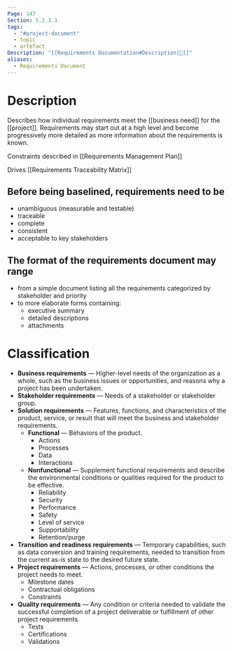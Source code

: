 ```yaml
---
Page: 147
Section: 5.2.3.1
tags:
  - "#project-document"
  - topic
  - artefact
Description: "[[Requirements Documentation#Description|📝]]"
aliases:
  - Requirements Document
---
```

# Description
Describes how individual requirements meet the [[business need]] for the [[project]]. Requirements may start out at a high level and become progressively more detailed as more information about the requirements is known.

Constraints described in [[Requirements Management Plan]]

Drives [[Requirements Traceability Matrix]]
## Before being baselined, requirements need to be
- unambiguous (measurable and testable)
- traceable
- complete
- consistent
- acceptable to key stakeholders
## The format of the requirements document may range
- from a simple document listing all the requirements categorized by stakeholder and priority
- to more elaborate forms containing:
	- executive summary
	- detailed descriptions 
	- attachments
# Classification
- **Business requirements** — Higher-level needs of the organization as a whole, such as the business issues or opportunities, and reasons why a project has been undertaken.
- **Stakeholder requirements** — Needs of a stakeholder or stakeholder group.
- **Solution requirements** — Features, functions, and characteristics of the product, service, or result that will meet the business and stakeholder requirements.
	- **Functional** — Behaviors of the product.
		- Actions
		- Processes
		- Data
		- Interactions
	- **Nonfunctional** — Supplement functional requirements and describe the environmental conditions or qualities required for the product to be effective.
		- Reliability
		- Security
		- Performance
		- Safety
		- Level of service
		- Supportability
		- Retention/purge
- **Transition and readiness requirements** — Temporary capabilities, such as data conversion and training requirements, needed to transition from the current as-is state to the desired future state.
- **Project requirements** — Actions, processes, or other conditions the project needs to meet.
	- Milestone dates
	- Contractual obligations
	- Constraints
- **Quality requirements** — Any condition or criteria needed to validate the successful completion of a project deliverable or fulfillment of other project requirements.
	- Tests
	- Certifications
	- Validations
